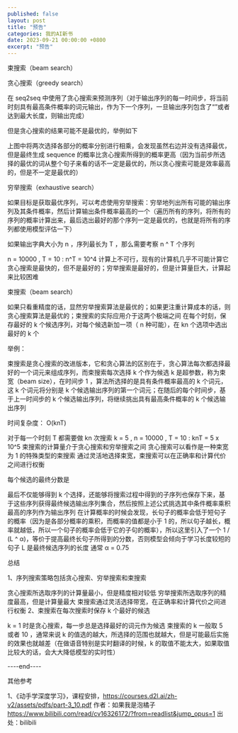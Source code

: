 ```yaml
---
published: false
layout: post
title: "预告"
categories: 我的AI新书
date: 2023-09-21 00:00:00 +0800
excerpt: "预告"
---
```



束搜索（beam search）



贪心搜索（greedy search）



在 seq2seq 中使用了贪心搜索来预测序列（对于输出序列的每一时间步，将当前时刻具有最高条件概率的词元输出，作为下一个序列，一旦输出序列包含了“<eos>”或者达到最大长度，则输出完成）





但是贪心搜索的结果可能不是最优的，举例如下


上图中将两次选择各部分的概率分别进行相乘，会发现虽然右边并没有选择最优，但是最终生成 sequence 的概率比贪心搜索所得到的概率更高（因为当前步所选择的最优的词从整个句子来看的话不一定是最优的，所以贪心搜索可能是效率最高的，但是不一定是最优的）








穷举搜索（exhaustive search）



如果目标是获取最优序列，可以考虑使用穷举搜索：穷举地列出所有可能的输出序列及其条件概率，然后计算输出条件概率最高的一个（遍历所有的序列，将所有的序列的概率计算出来，最后选出最好的那个序列一定是最优的，也就是将所有的序列都使用模型评估一下）





如果输出字典大小为 n ，序列最长为 T ，那么需要考察 n ^ T 个序列

n = 10000 , T = 10 : n^T = 10^4
计算上不可行，现有的计算机几乎不可能计算它
贪心搜索是最快的，但不是最好的；穷举搜索是最好的，但是计算量巨大，计算起来比较困难








束搜索（beam search）



如果只看重精度的话，显然穷举搜索算法是最优的；如果更注重计算成本的话，则贪心搜索算法是最优的；束搜索的实际应用介于这两个极端之间
在每个时刻，保存最好的 k 个候选序列，对每个候选新加一项（ n 种可能），在 kn 个选项中选出最好的 k 个




举例：


束搜索是贪心搜索的改进版本，它和贪心算法的区别在于，贪心算法每次都选择最好的一个词元来组成序列，而束搜索每次选择 k 个作为候选
k 是超参数，称为束宽（beam size），在时间步 1 ，算法所选择的是具有条件概率最高的 k 个词元，这 k 个词元将分别是 k 个候选输出序列的第一个词元；在随后的每个时间步，基于上一时间步的 k 个候选输出序列，将继续挑出具有最高条件概率的 k 个候选输出序列




时间复杂度： O(knT)

对于每一个时刻 T 都需要做 kn 次搜索
k = 5 , n = 10000 , T = 10 : knT = 5 x 10^5
束搜索的计算量介于贪心搜索和穷举搜索之间
贪心搜索可以看作是一种束宽为 1 的特殊类型的束搜索
通过灵活地选择束宽，束搜索可以在正确率和计算代价之间进行权衡




每个候选的最终分数是


最后不仅能够得到 k 个选择，还能够将搜索过程中得到的子序列也保存下来，基于这些序列获得最终候选输出序列集合，然后按照上述公式挑选其中条件概率乘积最高的序列作为输出序列
在计算概率的时候会发现，长句子的概率会低于短句子的概率（因为是各部分概率的乘积，而概率的值都是小于 1 的，所以句子越长，概率就越低，所以一个句子的概率会低于它的子句的概率），所以这里引入了一个 1 / (L ^ α)，等价于提高最终长句子所得到的分数，否则模型会倾向于学习长度较短的句子
L 是最终候选序列的长度
通常 α = 0.75








总结



1、序列搜索策略包括贪心搜索、穷举搜索和束搜索

贪心搜索所选取序列的计算量最小，但是精度相对较低
穷举搜索所选取序列的精度最高，但是计算量最大
束搜索通过灵活选择带宽，在正确率和计算代价之间进行权衡
2、束搜索在每次搜索时保存 k 个最好的候选

k = 1 时是贪心搜索，每一步总是选择最好的词元作为候选
束搜索的 k 一般取 5 或者 10 ，通常来说 k 的值选的越大，所选择的范围也就越大，但是可能最后实施的效果也就越差（在做语音特别是实时翻译的时候，k 的取值不能太大，如果取值比较大的话，会大大降低模型的实时性）








----end----

其他参考

1、《动手学深度学习》，课程安排，https://courses.d2l.ai/zh-v2/assets/pdfs/part-3_10.pdf 作者：如果我是泡橘子 https://www.bilibili.com/read/cv16326172/?from=readlist&jump_opus=1 出处：bilibili